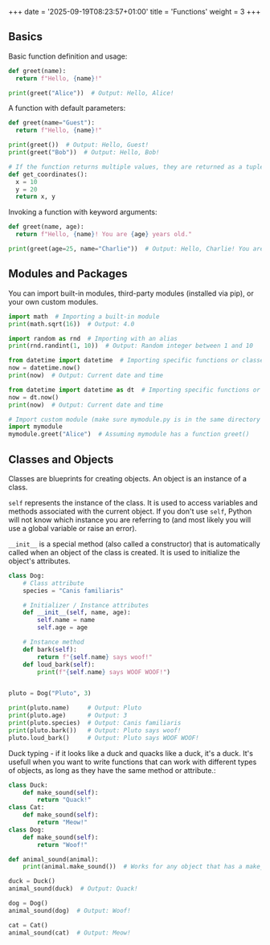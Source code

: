 +++
date = '2025-09-19T08:23:57+01:00'
title = 'Functions'
weight = 3
+++
## Basics
Basic function definition and usage:
```python
def greet(name):
  return f"Hello, {name}!"

print(greet("Alice"))  # Output: Hello, Alice!
```

A function with default parameters:
```python
def greet(name="Guest"):
  return f"Hello, {name}!"

print(greet())  # Output: Hello, Guest!
print(greet("Bob"))  # Output: Hello, Bob!

# If the function returns multiple values, they are returned as a tuple:
def get_coordinates():
  x = 10
  y = 20
  return x, y
```

Invoking a function with keyword arguments:
```python
def greet(name, age):
  return f"Hello, {name}! You are {age} years old."

print(greet(age=25, name="Charlie"))  # Output: Hello, Charlie! You are 25 years old.
```



## Modules and Packages

You can import built-in modules, third-party modules (installed via pip), or your own custom modules.

```python
import math  # Importing a built-in module
print(math.sqrt(16))  # Output: 4.0 

import random as rnd  # Importing with an alias
print(rnd.randint(1, 10))  # Output: Random integer between 1 and 10  

from datetime import datetime  # Importing specific functions or classes from a module
now = datetime.now()
print(now)  # Output: Current date and time 

from datetime import datetime as dt  # Importing specific functions or classes with an alias
now = dt.now()
print(now)  # Output: Current date and time 

# Import custom module (make sure mymodule.py is in the same directory or in the Python path)
import mymodule
mymodule.greet("Alice")  # Assuming mymodule has a function greet()   
```

## Classes and Objects

Classes are blueprints for creating objects. An object is an instance of a class.

`self` represents the instance of the class. It is used to access variables and methods associated with the current object. If you don't use `self`, Python will not know which instance you are referring to (and most likely you will use a global variable or raise an error).

`__init__` is a special method (also called a constructor) that is automatically called when an object of the class is created. It is used to initialize the object's attributes.

```python
class Dog:
    # Class attribute
    species = "Canis familiaris"

    # Initializer / Instance attributes
    def __init__(self, name, age):
        self.name = name
        self.age = age

    # Instance method
    def bark(self):
        return f"{self.name} says woof!"
    def loud_bark(self):
        print(f"{self.name} says WOOF WOOF!")


pluto = Dog("Pluto", 3)

print(pluto.name)     # Output: Pluto
print(pluto.age)      # Output: 3
print(pluto.species)  # Output: Canis familiaris
print(pluto.bark())   # Output: Pluto says woof!
pluto.loud_bark()     # Output: Pluto says WOOF WOOF!
```

Duck typing - if it looks like a duck and quacks like a duck, it's a duck. It's usefull when you want to write functions that can work with different types of objects, as long as they have the same method or attribute.:
```python
class Duck:
    def make_sound(self):
        return "Quack!"
class Cat:
    def make_sound(self):
        return "Meow!"
class Dog:
    def make_sound(self):
        return "Woof!"

def animal_sound(animal):
    print(animal.make_sound())  # Works for any object that has a make_sound() method 

duck = Duck()
animal_sound(duck)  # Output: Quack!

dog = Dog()
animal_sound(dog)  # Output: Woof!

cat = Cat() 
animal_sound(cat)  # Output: Meow!
```